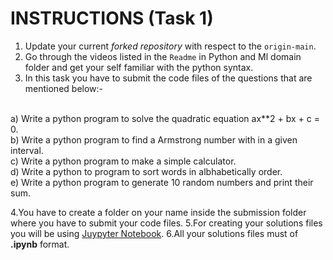 # INSTRUCTIONS (Task 1)

1. Update your current *forked repository* with respect to the `origin-main`.
2. Go through the videos listed in the `Readme` in Python and Ml domain folder and get your self familiar with the python syntax.
3. In this task you have to submit the code files of the questions that are mentioned below:-
<br>
   a) Write a python program to solve the quadratic equation ax**2 + bx + c = 0.
   <br>
   b) Write a python program to find a Armstrong number with in a given interval.
   <br>
   c) Write a python program to make a simple calculator.
   <br>
   d) Write a python to program to sort words in albhabetically order.
   <br>
   e) Write a python program to generate 10 random numbers and print their sum.
<br>
   
4.You have to create a folder on your name inside the submission folder where you have to submit your code files.
5.For creating your solutions files you will be using [Juypyter Notebook](https://mybinder.org/v2/gh/jupyterlab/jupyterlab-demo/master?urlpath=lab/tree/demo).
6.All your solutions files must of **.ipynb** format.
